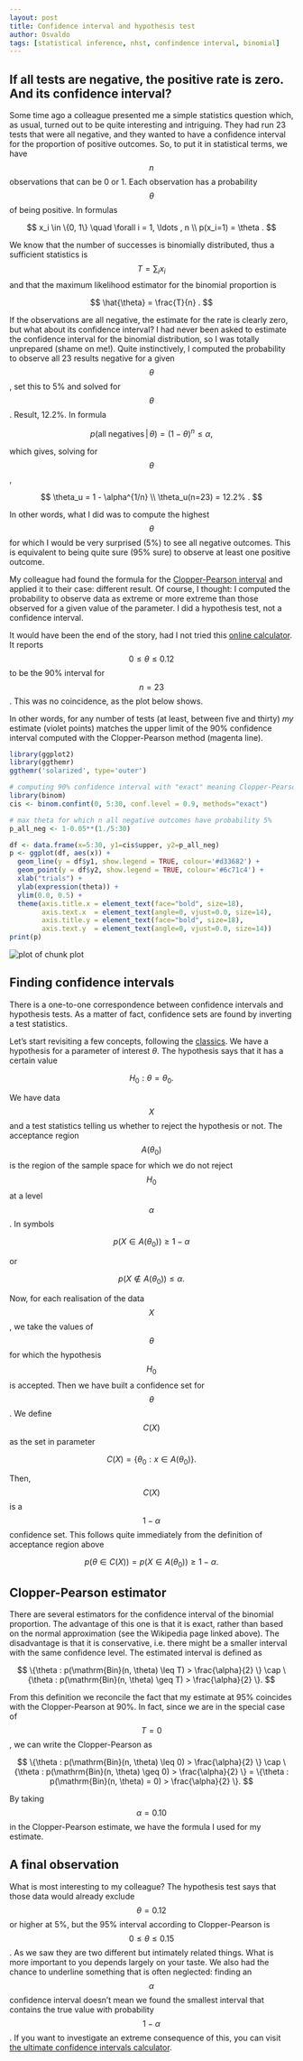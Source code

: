 ```yaml
---
layout: post
title: Confidence interval and hypothesis test
author: Osvaldo
tags: [statistical inference, nhst, confindence interval, binomial]
---
```


## If all tests are negative, the positive rate is zero. And its confidence interval?

Some time ago a colleague presented me a simple statistics question which, as
usual, turned out to be quite interesting and intriguing. They had run 23 tests
that were all negative, and they wanted to have a confidence interval for the
proportion of positive outcomes. So, to put it in statistical terms, we have
$$n$$ observations that can be 0 or 1. Each observation has a probability
$$\theta$$ of being positive. In formulas

$$
x_i \in \{0, 1\} \quad \forall i = 1, \ldots , n \\
p(x_i=1) = \theta .
$$

We know that the number of successes is binomially distributed, thus a
sufficient statistics is $$T = \sum_i x_i$$ and that the maximum likelihood
estimator for the binomial proportion is

$$
\hat{\theta} = \frac{T}{n} .
$$

If the observations are all negative, the estimate for the rate is clearly zero,
but what about its confidence interval? I had never been asked to estimate the
confidence interval for the binomial distribution, so I was totally unprepared
(shame on me!). Quite instinctively, I computed the probability to observe all
23 results negative for a given $$\theta$$, set this to 5% and solved for
$$\theta$$. Result, 12.2%. In formula

$$
p(\mathrm{all\;negatives}\, |\, \theta) = (1-\theta)^n \leq \alpha,
$$

which gives, solving for $$\theta$$,

$$
\theta_u = 1 - \alpha^{1/n} \\
\theta_u(n=23) = 12.2% .
$$

In other words, what I did was to compute the highest $$\theta$$ for which I
would be very surprised (5%) to see all negative outcomes. This is equivalent
to being quite sure (95% sure) to observe at least one positive outcome.

My colleague had found the formula for the
[Clopper-Pearson interval](http://en.wikipedia.org/wiki/Binomial_proportion_confidence_interval#Clopper-Pearson_interval)
and applied it to their case: different result. Of course, I thought: I
computed the probability to observe data as extreme or more extreme than those
observed for a given value of the parameter. I did a hypothesis test, not a
confidence interval.

It would have been the end of the story, had I not tried this
[online calculator](http://www.danielsoper.com/statcalc3/calc.aspx?id=85).
It reports $$0 \leq \theta \leq 0.12$$ to be the 90% interval for $$n=23$$.
This was no coincidence, as the plot below shows.

In other words, for any number of tests (at least, between five and thirty)
_my_ estimate (violet points) matches the upper limit of the 90% confidence
interval computed with the Clopper-Pearson method (magenta line).


```r
library(ggplot2)
library(ggthemr)
ggthemr('solarized', type='outer')

# computing 90% confidence interval with "exact" meaning Clopper-Pearson
library(binom)
cis <- binom.confint(0, 5:30, conf.level = 0.9, methods="exact")

# max theta for which n all negative outcomes have probability 5%
p_all_neg <- 1-0.05**(1./5:30)

df <- data.frame(x=5:30, y1=cis$upper, y2=p_all_neg)
p <- ggplot(df, aes(x)) +
  geom_line(y = df$y1, show.legend = TRUE, colour='#d33682') +
  geom_point(y = df$y2, show.legend = TRUE, colour='#6c71c4') +
  xlab("trials") +
  ylab(expression(theta)) +
  ylim(0.0, 0.5) +
  theme(axis.title.x = element_text(face="bold", size=18),
        axis.text.x  = element_text(angle=0, vjust=0.0, size=14),
        axis.title.y = element_text(face="bold", size=18),
        axis.text.y  = element_text(angle=0, vjust=0.0, size=14))
print(p)
```

![plot of chunk plot](/figure/source/2016-07-07-confidence-interval-and-hypothesis-test/plot-1.png)

## Finding confidence intervals

There is a one-to-one correspondence between confidence intervals and hypothesis
tests. As a matter of fact, confidence sets are found by inverting a test
statistics.

Let’s start revisiting a few concepts, following the
[classics](http://books.google.ch/books/about/Statistical_inference.html?id=0x_vAAAAMAAJ&redir_esc=y).
We have a hypothesis for a parameter of interest $\theta$. The hypothesis says
that it has a certain value

$$
H_0 : \theta = \theta_0.
$$

We have data $$X$$ and a test statistics telling us whether to reject the
hypothesis or not. The acceptance region $$A(\theta_0)$$ is the region of the
sample space for which we do not reject $$H_0$$ at a level $$\alpha$$. In symbols

$$
p(X \in A(\theta_0)) \geq 1 - \alpha
$$

or

$$
p(X \notin A(\theta_0)) \leq \alpha.
$$

Now, for each realisation of the data $$X$$, we take the values of $$\theta$$ for
which the hypothesis $$H_0$$ is accepted. Then we have built a confidence set for
$$\theta$$. We define $$C(X)$$ as the set in parameter

$$
C(X)=\{\theta_0 : x \in A(\theta_0)\}.
$$

Then, $$C(X)$$ is a $$1 - \alpha$$ confidence set. This follows quite immediately
from the definition of acceptance region above

$$
p(\theta \in C(X)) = p(X \in A(\theta_0)) \geq 1 − \alpha.
$$

## Clopper-Pearson estimator

There are several estimators for the confidence interval of the binomial
proportion. The advantage of this one is that it is exact, rather than based on
the normal approximation (see the Wikipedia page linked above). The
disadvantage is that it is conservative, i.e. there might be a smaller interval
with the same confidence level. The estimated interval is defined as

$$
\{\theta : p(\mathrm{Bin}(n, \theta) \leq T) > \frac{\alpha}{2} \} \cap
\{\theta : p(\mathrm{Bin}(n, \theta) \geq T) > \frac{\alpha}{2} \}.
$$

From this definition we reconcile the fact that my estimate at 95% coincides
with the Clopper-Pearson at 90%. In fact, since we are in the special case of
$$T=0$$, we can write the Clopper-Pearson as

$$
\{\theta : p(\mathrm{Bin}(n, \theta) \leq 0) > \frac{\alpha}{2} \} \cap
\{\theta : p(\mathrm{Bin}(n, \theta) \geq 0) > \frac{\alpha}{2} \} =
\{\theta : p(\mathrm{Bin}(n, \theta) = 0) > \frac{\alpha}{2} \}.
$$

By taking $$\alpha = 0.10$$ in the Clopper-Pearson estimate, we have the formula
I used for my estimate.

## A final observation

What is most interesting to my colleague? The hypothesis test says that those
data would already exclude $$\theta=0.12$$ or higher at 5%, but the 95% interval
according to Clopper-Pearson is $$0 \leq \theta \leq 0.15$$. As we saw they are
two different but intimately related things. What is more important to you
depends largely on your taste.
We also had the chance to underline something that is often neglected: finding
an $$\alpha$$ confidence interval doesn’t mean we found the smallest interval
that contains the true value with probability $$1 - \alpha$$. If you want to
investigate an extreme consequence of this, you can visit
[the ultimate confidence intervals calculator](http://www.roma1.infn.it/~dagos/ci_calc.html).
